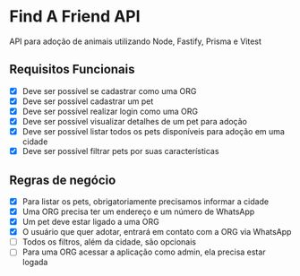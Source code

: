 # Find A Friend API

API para adoção de animais utilizando Node, Fastify, Prisma e Vitest

## Requisitos Funcionais

- [x] Deve ser possível se cadastrar como uma ORG
- [x] Deve ser possível cadastrar um pet
- [x] Deve ser possível realizar login como uma ORG
- [x] Deve ser possível visualizar detalhes de um pet para adoção
- [x] Deve ser possível listar todos os pets disponíveis para adoção em uma cidade
- [x] Deve ser possível filtrar pets por suas características

## Regras de negócio

- [x] Para listar os pets, obrigatoriamente precisamos informar a cidade
- [x] Uma ORG precisa ter um endereço e um número de WhatsApp
- [x] Um pet deve estar ligado a uma ORG
- [x] O usuário que quer adotar, entrará em contato com a ORG via WhatsApp
- [ ] Todos os filtros, além da cidade, são opcionais
- [ ] Para uma ORG acessar a aplicação como admin, ela precisa estar logada